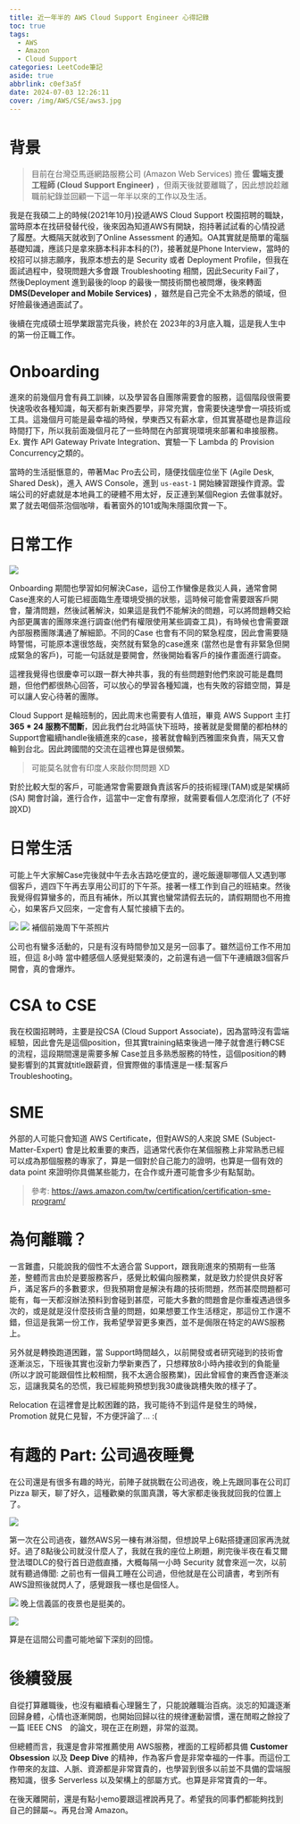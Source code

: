 ```yaml
---
title: 近一年半的 AWS Cloud Support Engineer 心得記錄
toc: true
tags:
  - AWS
  - Amazon
  - Cloud Support
categories: LeetCode筆記
aside: true
abbrlink: c0ef3a5f
date: 2024-07-03 12:26:11
cover: /img/AWS/CSE/aws3.jpg
---
```


# 背景

> 目前在台灣亞馬遜網路服務公司 (Amazon Web Services) 擔任 **雲端支援工程師 (Cloud Support Engineer)** ，但兩天後就要離職了，因此想說趁離職前紀錄並回顧一下這一年半以來的工作以及生活。

我是在我碩二上的時候(2021年10月)投遞AWS Cloud Support 校園招聘的職缺，當時原本在找研發替代役，後來因為知道AWS有開缺，抱持著試試看的心情投遞了履歷。大概隔天就收到了Online Assessment 的通知。OA其實就是簡單的電腦基礎知識，應該只是拿來篩本科非本科的(?)，接著就是Phone Interview，當時的校招可以排志願序，我原本想去的是 Security 或者 Deployment Profile，但我在面試過程中，發現問題大多會跟 Troubleshooting 相關，因此Security Fail了，然後Deployment 進到最後的loop 的最後一關技術關也被問爆，後來轉面 **DMS(Developer and Mobile Services)** ，雖然是自己完全不太熟悉的領域，但好險最後通過面試了。

後續在完成碩士班學業跟當完兵後，終於在 2023年的3月底入職，這是我人生中的第一份正職工作。

# Onboarding

進來的前幾個月會有員工訓練，以及學習各自團隊需要會的服務，這個階段很需要快速吸收各種知識，每天都有新東西要學，非常充實，會需要快速學會一項技術或工具。這幾個月可能是最幸福的時候，學東西又有薪水拿，但其實基礎也是靠這段時間打下，所以我前面幾個月花了一些時間在內部實現環境來部署和串接服務。Ex. 實作 API Gateway Private Integration、實驗一下 Lambda 的 Provision Concurrency之類的。 

當時的生活挺愜意的，帶著Mac Pro去公司，隨便找個座位坐下 (Agile Desk, Shared Desk)，進入 AWS Console，進到 `us-east-1` 開始練習跟操作資源。雲端公司的好處就是本地員工的硬體不用太好，反正連到某個Region 去做事就好。累了就去喝個茶泡個咖啡，看著窗外的101或陶朱隱園欣賞一下。

# 日常工作

![](/img/AWS/CSE/aws2.jpg)

Onboarding 期間也學習如何解決Case，這份工作蠻像是救災人員，通常會開Case進來的人可能已經面臨生產環境受損的狀態，這時候可能會需要跟客戶開會，釐清問題，然後試著解決，如果這是我們不能解決的問題，可以將問題轉交給內部更厲害的團隊來進行調查(他們有權限使用某些調查工具)，有時候也會需要跟內部服務團隊溝通了解細節。不同的Case 也會有不同的緊急程度，因此會需要隨時警惕，可能原本還很悠哉，突然就有緊急的case進來 (當然也是會有非緊急但開成緊急的客戶)，可能一句話就是要開會，然後開始看客戶的操作畫面進行調查。

這裡我覺得也很慶幸可以跟一群大神共事，我的有些問題對他們來說可能是蠢問題，但他們都很熱心回答，可以放心的學習各種知識，也有失敗的容錯空間，算是可以讓人安心待著的團隊。

Cloud Support 是輪班制的，因此周末也需要有人值班，畢竟 AWS Support 主打 **365 * 24 服務不間斷**，因此我們台北時區快下班時，接著就是愛爾蘭的都柏林的Support會繼續handle後續進來的case，接著就會輪到西雅圖來負責，隔天又會輪到台北。因此跨國間的交流在這裡也算是很頻繁。

> 可能莫名就會有印度人來敲你問問題 XD

對於比較大型的客戶，可能通常會需要跟負責該客戶的技術經理(TAM)或是架構師(SA) 開會討論，進行合作，這當中一定會有摩擦，就需要看個人怎麼消化了 (不好說XD)

# 日常生活

可能上午大家解Case完後就中午去永吉路吃便宜的，邊吃飯邊聊哪個人又遇到哪個客戶，週四下午再去享用公司訂的下午茶。接著一樣工作到自己的班結束。然後我覺得假算蠻多的，而且有補休，所以其實也蠻常請假去玩的，請假期間也不用擔心，如果客戶又回來，一定會有人幫忙接續下去的。

![](/img/AWS/CSE/aws4.jpg)
![](/img/AWS/CSE/aws5.jpg)
補個前幾周下午茶照片

公司也有蠻多活動的，只是有沒有時間參加又是另一回事了。雖然這份工作不用加班，但這 8小時 當中體感個人感覺挺緊湊的，之前還有過一個下午連續跟3個客戶開會，真的會爆炸。

# CSA to CSE

我在校園招聘時，主要是投CSA (Cloud Support Associate)，因為當時沒有雲端經驗，因此會先是這個position，但其實training結束後過一陣子就會進行轉CSE的流程，這段期間還是需要多解 Case並且多熟悉服務的特性，這個position的轉變影響到的其實就title跟薪資，但實際做的事情還是一樣:幫客戶 Troubleshooting。

# SME

外部的人可能只會知道 AWS Certificate，但對AWS的人來說 SME (Subject-Matter-Expert) 會是比較重要的東西，這通常代表你在某個服務上非常熟悉已經可以成為那個服務的專家了，算是一個對於自己能力的證明，也算是一個有效的 data point 來證明你具備某些能力，在合作或升遷可能會多少有點幫助。

> 參考: https://aws.amazon.com/tw/certification/certification-sme-program/

# 為何離職？

一言難盡，只能說我的個性不太適合當 Support，跟我剛進來的預期有一些落差，整體而言由於是要服務客戶，感覺比較偏向服務業，就是致力於提供良好客戶，滿足客戶的多數要求，但我預期會是解決有趣的技術問題，然而甚麼問題都可能有，每一天都沒辦法預料到會碰到甚麼，可能大多數的問題會是你重複遇過很多次的，或是就是沒什麼技術含量的問題，如果想要工作生活穩定，那這份工作還不錯，但這是我第一份工作，我希望學習更多東西，並不是侷限在特定的AWS服務上。

另外就是轉換跑道困難，當 Support時間越久，以前開發或者研究碰到的技術會逐漸淡忘，下班後其實也沒新力學新東西了，只想釋放8小時內接收到的負能量 (所以才說可能跟個性比較相關，我不太適合服務業)，因此曾經會的東西會逐漸淡忘，這讓我莫名的恐慌，我已經能夠預想到我30歲後跳槽失敗的樣子了。

Relocation 在這裡會是比較困難的路，我可能待不到這件是發生的時候，Promotion 就見仁見智，不方便評論了... :(



# 有趣的 Part: 公司過夜睡覺

在公司還是有很多有趣的時光，前陣子就挑戰在公司過夜，晚上先跟同事在公司訂Pizza 聊天，聊了好久，這種歡樂的氛圍真讚，等大家都走後我就回我的位置上了。

![](/img/AWS/CSE/aws6.jpg)

第一次在公司過夜，雖然AWS另一棟有淋浴間，但想說早上6點搭捷運回家再洗就好。過了8點後公司就沒什麼人了，我就在我的座位上刷題，刷完後半夜在看艾爾登法環DLC的發行首日遊戲直播，大概每隔一小時 Security 就會來巡一次，以前就有聽過傳聞: 之前也有一個員工睡在公司過，但他就是在公司讀書，考到所有AWS證照後就閃人了，感覺跟我一樣也是個怪人。

![](/img/AWS/CSE/aws7.jpg)
晚上信義區的夜景也是挺美的。

![](/img/AWS/CSE/aws8.jpg)

算是在這間公司盡可能地留下深刻的回憶。

# 後續發展

自從打算離職後，也沒有繼續看心理醫生了，只能說離職治百病。淡忘的知識逐漸回歸身體，心情也逐漸開朗，也開始回歸以往的規律運動習慣，還在閒暇之餘投了一篇 IEEE CNS　的論文，現在正在刷題，非常的滋潤。

但總體而言，我還是會非常推薦使用 AWS服務，裡面的工程師都具備 **Customer Obsession** 以及 **Deep Dive** 的精神，作為客戶會是非常幸福的一件事。而這份工作帶來的友誼、人脈、資源都是非常寶貴的，也學習到很多以前並不具備的雲端服務知識，很多 Serverless 以及架構上的部屬方式。也算是非常寶貴的一年。

在後天離開前，還是有點小emo要跟這裡說再見了。希望我的同事們都能夠找到自己的歸屬~。再見台灣 Amazon。
